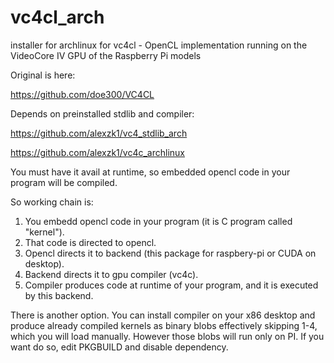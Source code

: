 # vc4cl_arch
installer for archlinux for vc4cl - OpenCL implementation running on the VideoCore IV GPU of the Raspberry Pi models

Original is here:

  https://github.com/doe300/VC4CL

Depends on preinstalled stdlib and compiler:

  https://github.com/alexzk1/vc4_stdlib_arch
  
  https://github.com/alexzk1/vc4c_archlinux

You must have it avail at runtime, so embedded opencl code in your program will be compiled.


So working chain is:

1. You embedd opencl code in your program (it is C program called "kernel").
2. That code is directed to opencl.
3. Opencl directs it to backend (this package for raspbery-pi or CUDA on desktop).
4. Backend directs it to gpu compiler (vc4c).
5. Compiler produces code at runtime of your program, and it is executed by this backend.


There is another option. You can install compiler on your x86 desktop and produce already compiled kernels as binary blobs effectively skipping 1-4, which you will load manually. However those blobs will run only on PI. If you want do so, edit PKGBUILD and disable dependency.
